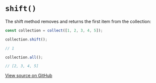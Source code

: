 # `shift()`

The shift method removes and returns the first item from the collection:

```js
const collection = collect([1, 2, 3, 4, 5]);

collection.shift();

// 1

collection.all();

// [2, 3, 4, 5]
```




[View source on GitHub](https://github.com/ecrmnn/collect.js/blob/master/src/methods/shift.js)